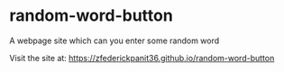 # random-word-button
A webpage site which can you enter some random word

Visit the site at: https://zfederickpanit36.github.io/random-word-button
